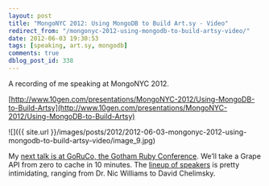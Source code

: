 ```yaml
---
layout: post
title: "MongoNYC 2012: Using MongoDB to Build Art.sy - Video"
redirect_from: "/mongonyc-2012-using-mongodb-to-build-artsy-video/"
date: 2012-06-03 19:30:53
tags: [speaking, art.sy, mongodb]
comments: true
dblog_post_id: 338
---
```

A recording of me speaking at MongoNYC 2012.

[http://www.10gen.com/presentations/MongoNYC-2012/Using-MongoDB-to-Build-Artsy](http://www.10gen.com/presentations/MongoNYC-2012/Using-MongoDB-to-Build-Artsy)

![]({{ site.url }}/images/posts/2012/2012-06-03-mongonyc-2012-using-mongodb-to-build-artsy-video/image_9.jpg)

My [next talk is at GoRuCo, the Gotham Ruby Conference](http://goruco.com/). We’ll take a Grape API from zero to cache in 10 minutes. The [lineup of speakers](http://goruco.com/speakers/) is pretty intimidating, ranging from Dr. Nic Williams to David Chelimsky.
